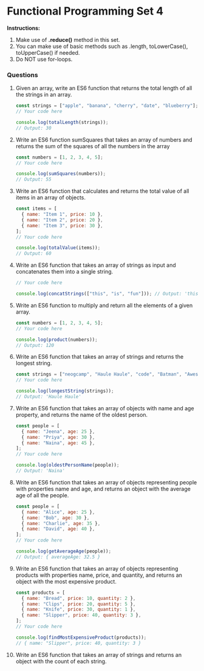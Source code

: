 # Functional Programming Set 4

**Instructions:**

1. Make use of **.reduce()** method in this set.
2. You can make use of basic methods such as .length, toLowerCase(), toUpperCase() if needed.
3. Do NOT use for-loops.

### Questions

1. Given an array, write an ES6 function that returns the total length of all the strings in an array.

   ```jsx
   const strings = ["apple", "banana", "cherry", "date", "blueberry"];
   // Your code here

   console.log(totalLength(strings));
   // Output: 30
   ```

2. Write an ES6 function sumSquares that takes an array of numbers and returns the sum of the squares of all the numbers in the array

   ```jsx
   const numbers = [1, 2, 3, 4, 5];
   // Your code here

   console.log(sumSquares(numbers));
   // Output: 55
   ```

3. Write an ES6 function that calculates and returns the total value of all items in an array of objects.

   ```jsx
   const items = [
     { name: "Item 1", price: 10 },
     { name: "Item 2", price: 20 },
     { name: "Item 3", price: 30 },
   ];
   // Your code here

   console.log(totalValue(items));
   // Output: 60
   ```

4. Write an ES6 function that takes an array of strings as input and concatenates them into a single string.

   ```jsx
   // Your code here

   console.log(concatStrings(["this", "is", "fun"])); // Output: 'thisisfun'
   ```

5. Write an ES6 function to multiply and return all the elements of a given array.

   ```jsx
   const numbers = [1, 2, 3, 4, 5];
   // Your code here

   console.log(product(numbers));
   // Output: 120
   ```

6. Write an ES6 function that takes an array of strings and returns the longest string.

   ```jsx
   const strings = ["neogcamp", "Haule Haule", "code", "Batman", "Awesome"];
   // Your code here

   console.log(longestString(strings));
   // Output: 'Haule Haule'
   ```

7. Write an ES6 function that takes an array of objects with name and age property, and returns the name of the oldest person.

   ```jsx
   const people = [
     { name: "Jeena", age: 25 },
     { name: "Priya", age: 30 },
     { name: "Naina", age: 45 },
   ];
   // Your code here

   console.log(oldestPersonName(people));
   // Output: 'Naina'
   ```

8. Write an ES6 function that takes an array of objects representing people with properties name and age, and returns an object with the average age of all the people.

   ```jsx
   const people = [
     { name: "Alice", age: 25 },
     { name: "Bob", age: 30 },
     { name: "Charlie", age: 35 },
     { name: "David", age: 40 },
   ];
   // Your code here

   console.log(getAverageAge(people));
   // Output: { averageAge: 32.5 }
   ```

9. Write an ES6 function that takes an array of objects representing products with properties name, price, and quantity, and returns an object with the most expensive product.

   ```jsx
   const products = [
     { name: "Bread", price: 10, quantity: 2 },
     { name: "Clips", price: 20, quantity: 5 },
     { name: "Knife", price: 30, quantity: 1 },
     { name: "Slipper", price: 40, quantity: 3 },
   ];
   // Your code here

   console.log(findMostExpensiveProduct(products));
   // { name: "Slipper", price: 40, quantity: 3 }
   ```

10. Write an ES6 function that takes an array of strings and returns an object with the count of each string.
